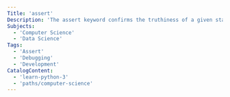 ```yaml
---
Title: 'assert'
Description: 'The assert keyword confirms the truthiness of a given statement.'
Subjects:
  - 'Computer Science'
  - 'Data Science'
Tags:
  - 'Assert'
  - 'Debugging'
  - 'Development'
CatalogContent:
  - 'learn-python-3'
  - 'paths/computer-science'
---
```

